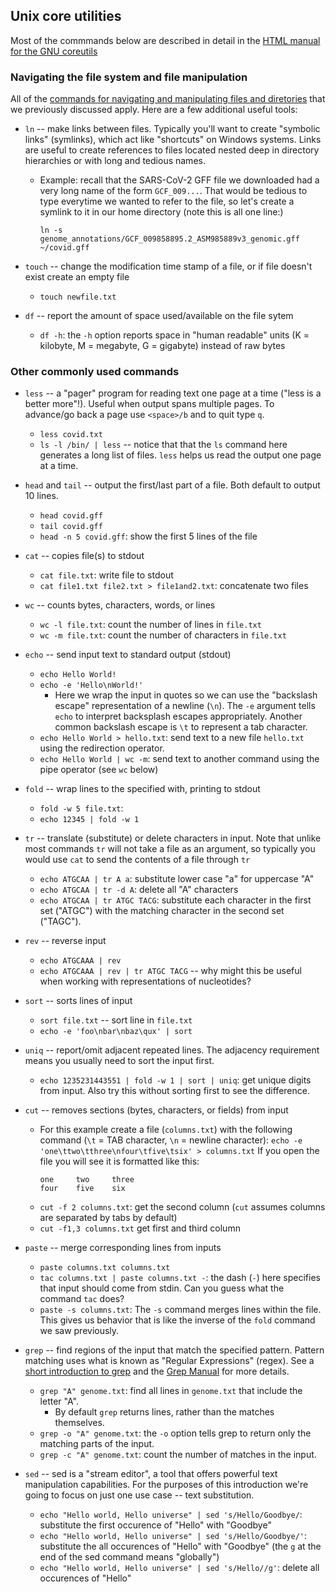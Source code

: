 ## Unix core utilities

Most of the commmands below are described in detail in the [HTML manual for the GNU coreutils](https://www.gnu.org/software/coreutils/manual/html_node/index.html)


### Navigating the file system and file manipulation

All of the [commands for navigating and manipulating files and diretories](./navigating-filesystems.md) that we previously discussed apply. Here are a few additional useful tools:

* `ln` -- make links between files.  Typically you'll want to create "symbolic links" (symlinks), which act like "shortcuts" on Windows systems. Links are useful to create references to files located nested deep in directory hierarchies or with long and tedious names. 
    - Example: recall that the SARS-CoV-2 GFF file we downloaded had a very long name of the form `GCF_009...`.  That would be tedious to type everytime we wanted to refer to the file, so let's create a symlink to it in our home directory (note this is all one line:)

        ```
        ln -s genome_annotations/GCF_009858895.2_ASM985889v3_genomic.gff ~/covid.gff
        ```

* `touch` -- change the modification time stamp of a file, or if file doesn't exist create an empty file
    - `touch newfile.txt`

* `df` -- report the amount of space used/available on the file sytem
    - `df -h`: the `-h` option reports space in "human readable" units (K = kilobyte, M = megabyte, G = gigabyte) instead of raw bytes


### Other commonly used commands

* `less` -- a "pager" program for reading text one page at a time ("less is a better more"!). Useful when output spans multiple pages.  To advance/go back a page use `<space>/b` and to quit type `q`.
    - `less covid.txt`
    - `ls -l /bin/ | less`  -- notice that that the `ls` command here generates a long list of files. `less` helps us read the output one page at a time.
   
* `head` and `tail` -- output the first/last part of a file.  Both default to output 10 lines.
    - `head covid.gff`
    - `tail covid.gff`
    - `head -n 5 covid.gff`: show the first 5 lines of the file

* `cat` -- copies file(s) to stdout 
  - `cat file.txt`: write file to stdout
  - `cat file1.txt file2.txt > file1and2.txt`: concatenate two files

* `wc` -- counts bytes, characters, words, or lines
  - `wc -l file.txt`: count the number of lines in `file.txt`
  - `wc -m file.txt`: count the number of characters in `file.txt`

* `echo` -- send input text to standard output (stdout)
  - `echo Hello World!`
  - `echo -e 'Hello\nWorld!'`
    - Here we wrap the input in quotes so we can use the "backslash escape" representation of a newline (`\n`). The `-e` argument tells `echo` to interpret backsplash escapes appropriately. Another common backslash escape is `\t` to represent a tab character.
  - `echo Hello World > hello.txt`: send text to a new file `hello.txt` using the redirection operator.
  - `echo Hello World | wc -m`: send text to another command using the pipe operator (see `wc` below)


* `fold` -- wrap lines to the specified with, printing to stdout
  - `fold -w 5 file.txt`:
  - `echo 12345 | fold -w 1`

* `tr` -- translate (substitute) or delete characters in input. Note that unlike most commands `tr` will not take a file as an argument, so typically you would use `cat` to send the contents of a file through `tr`
  - `echo ATGCAA | tr A a`: substitute lower case "a" for uppercase "A"
  - `echo ATGCAA | tr -d A`: delete all "A" characters
  - `echo ATGCAA | tr ATGC TACG`: substitute each character in the first set ("ATGC") with the matching character in the second set ("TAGC"). 

* `rev` -- reverse input
  - `echo ATGCAAA | rev`
  - `echo ATGCAAA | rev | tr ATGC TACG` -- why might this be useful when working with representations of nucleotides?

* `sort` -- sorts lines of input
  - `sort file.txt` --  sort line in `file.txt`
  - `echo -e 'foo\nbar\nbaz\qux' | sort` 

* `uniq` -- report/omit adjacent repeated lines.  The adjacency requirement means you usually need to sort the input first.
  - `echo 1235231443551 | fold -w 1 | sort | uniq`: get unique digits from input. Also try this without sorting first to see the difference.

* `cut` -- removes sections (bytes, characters, or fields) from input
  - For this example create a file (`columns.txt`) with the following command (`\t` = TAB character, `\n` = newline character): 
    `echo -e 'one\ttwo\tthree\nfour\tfive\tsix' > columns.txt`
  If you open the file you will see it is formatted like this:
    ```
    one     two     three
    four    five    six
    ```
  - `cut -f 2 columns.txt`: get the second column (`cut` assumes columns are separated by tabs by default)
  - `cut -f1,3 columns.txt` get first and third column

* `paste` -- merge corresponding lines from inputs
  - `paste columns.txt columns.txt`
  - `tac columns.txt | paste columns.txt -`: the dash (`-`) here specifies that input should come from stdin. Can you guess what the command `tac` does?
  - `paste -s columns.txt`: The `-s` command merges lines within the file. This gives us behavior that is like the inverse of the `fold` command we saw previously.

* `grep` -- find regions of the input that match the specified pattern. Pattern matching uses what is known as "Regular Expressions" (regex). See a [short introduction to grep](https://informatics.fas.harvard.edu/short-introduction-to-grep.html) and the [Grep Manual](https://www.gnu.org/software/grep/manual/grep.html) for more details.
  - `grep "A" genome.txt`: find all lines in `genome.txt` that include the letter "A". 
    * By default `grep` returns lines, rather than the matches themselves.
  - `grep -o "A" genome.txt`: the `-o` option tells grep to return only the matching parts of the input.
  - `grep -c "A" genome.txt`: count the number of matches in the input.

* `sed` -- sed is a "stream editor", a tool that offers powerful text manipulation capabilities.  For the purposes of this introduction we're going to focus on just one use case -- text substitution.
  - `echo "Hello world, Hello universe" | sed 's/Hello/Goodbye/`: substitute the first occurence of "Hello" with "Goodbye"
  - `echo "Hello world, Hello universe" | sed 's/Hello/Goodbye/'`: substitute the all occurences of "Hello" with "Goodbye" (the `g` at the end of the sed command means "globally")
  - `echo "Hello world, Hello universe" | sed 's/Hello//g'`: delete all occurences of "Hello"

